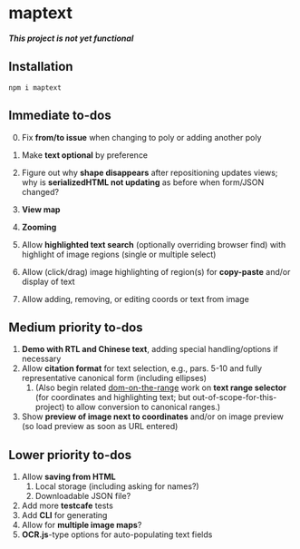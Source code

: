 # maptext

***This project is not yet functional***

## Installation

```
npm i maptext
```

## Immediate to-dos

0. Fix **from/to issue** when changing to poly or adding another poly
0. Make **text optional** by preference
0. Figure out why **shape disappears** after repositioning updates views;
    why is **serializedHTML not updating** as before when form/JSON changed?

0. **View map**
0. **Zooming**

1. Allow **highlighted text search** (optionally overriding browser
    find) with highlight of image regions (single or multiple select)
2. Allow (click/drag) image highlighting of region(s)
    for **copy-paste** and/or display of text
3. Allow adding, removing, or editing coords or text from image

## Medium priority to-dos

1. **Demo with RTL and Chinese text**, adding special
    handling/options if necessary
1. Allow **citation format** for text selection, e.g., pars. 5-10 and
    fully representative canonical form (including ellipses)
    1. (Also begin related [dom-on-the-range](http://github.com/brettz9/dom-on-the-range)
      work on **text range selector** (for coordinates and
        highlighting text; but out-of-scope-for-this-project) to
        allow conversion to canonical ranges.)
1. Show **preview of image next to coordinates** and/or on image
    preview (so load preview as soon as URL entered)

## Lower priority to-dos

1. Allow **saving from HTML**
    1. Local storage (including asking for names?)
    2. Downloadable JSON file?
2. Add more **testcafe** tests
3. Add **CLI** for generating
4. Allow for **multiple image maps**?
5. **OCR.js**-type options for auto-populating text fields

